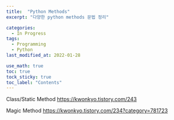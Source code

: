 ```yaml
---
title:  "Python Methods"
excerpt: "다양한 python methods 문법 정리"

categories:
  - In Progress
tags:
  - Programming
  - Python
last_modified_at: 2022-01-28

use_math: true
toc: true
tock_sticky: true
toc_label: "Contents"
---
```


Class/Static Method
https://kwonkyo.tistory.com/243

Magic Method
https://kwonkyo.tistory.com/234?category=781723


